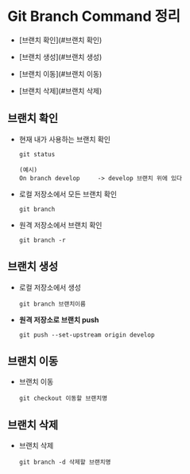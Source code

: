 # Git Branch Command 정리

- [브랜치 확인](#브랜치 확인)
- [브랜치 생성](#브랜치 생성)　

- [브랜치 이동](#브랜치 이동)
- [브랜치 삭제](#브랜치 삭제)



## 브랜치 확인

- 현재 내가 사용하는 브랜치 확인

  ```
  git status
  
  (예시)
  On branch develop		-> develop 브랜치 위에 있다
  ```

- 로컬 저장소에서 모든 브랜치 확인

  ```
  git branch
  ```

- 원격 저장소에서 브랜치 확인

  ```
  git branch -r
  ```



## 브랜치 생성

- 로컬 저장소에서 생성

  ```
  git branch 브랜치이름
  ```

- **원격 저장소로 브랜치 push**

  ```
  git push --set-upstream origin develop
  ```

## 브랜치 이동

- 브랜치 이동

  ```
  git checkout 이동할 브랜치명
  ```



## 브랜치 삭제

- 브랜치 삭제

  ```
  git branch -d 삭제할 브랜치명
  ```